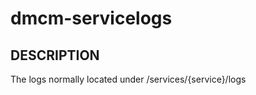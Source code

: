 dmcm-servicelogs
=======

DESCRIPTION
-------
  The logs normally located under /services/{service}/logs
